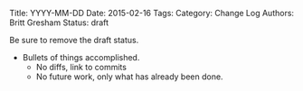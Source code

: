 Title: YYYY-MM-DD
Date: 2015-02-16
Tags: 
Category: Change Log
Authors: Britt Gresham
Status: draft

Be sure to remove the draft status.
* Bullets of things accomplished.
    * No diffs, link to commits
    * No future work, only what has already been done.
